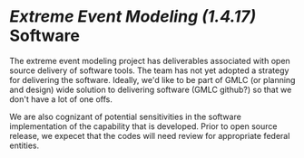 # *Extreme Event Modeling (1.4.17)* Software 

The extreme event modeling project has deliverables associated with open source delivery of software tools.  The team has not yet adopted a strategy for delivering the software. Ideally, we'd like to be part of GMLC (or planning and design) wide solution to delivering software (GMLC github?) so that we don't have a lot of one offs.  

We are also cognizant of potential sensitivities in the software implementation of the capability that is developed. Prior to open source release, we expecet that the codes will need review for appropriate federal entities.
